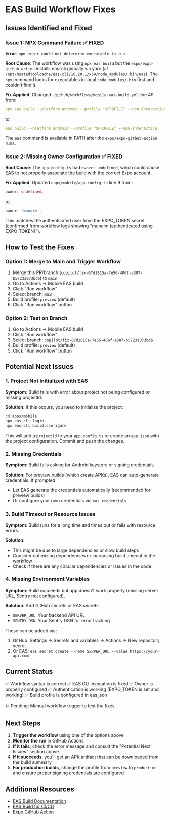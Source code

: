 # EAS Build Workflow Fixes

## Issues Identified and Fixed

### Issue 1: NPX Command Failure ✅ FIXED
**Error**: `npm error could not determine executable to run`

**Root Cause**: The workflow was using `npx eas build` but the `expo/expo-github-action` installs eas-cli globally via yarn (at `/opt/hostedtoolcache/eas-cli/16.20.1/x64/node_modules/.bin/eas`). The `npx` command looks for executables in local `node_modules/.bin` first and couldn't find it.

**Fix Applied**: Changed `.github/workflows/mobile-eas-build.yml` line 49 from:
```yaml
npx eas build --platform android --profile "$PROFILE" --non-interactive
```
to:
```yaml
eas build --platform android --profile "$PROFILE" --non-interactive
```

The `eas` command is available in PATH after the `expo/expo-github-action` runs.

### Issue 2: Missing Owner Configuration ✅ FIXED
**Root Cause**: The `app.config.ts` had `owner: undefined`, which could cause EAS to not properly associate the build with the correct Expo account.

**Fix Applied**: Updated `apps/mobile/app.config.ts` line 9 from:
```typescript
owner: undefined,
```
to:
```typescript
owner: 'munaim',
```

This matches the authenticated user from the EXPO_TOKEN secret (confirmed from workflow logs showing "munaim (authenticated using EXPO_TOKEN)").

## How to Test the Fixes

### Option 1: Merge to Main and Trigger Workflow
1. Merge this PR/branch (`copilot/fix-07d1815a-7e56-406f-a387-b5723a073bd6`) to `main`
2. Go to Actions → Mobile EAS build
3. Click "Run workflow"
4. Select branch: `main`
5. Build profile: `preview` (default)
6. Click "Run workflow" button

### Option 2: Test on Branch
1. Go to Actions → Mobile EAS build
2. Click "Run workflow"
3. Select branch: `copilot/fix-07d1815a-7e56-406f-a387-b5723a073bd6`
4. Build profile: `preview` (default)
5. Click "Run workflow" button

## Potential Next Issues

### 1. Project Not Initialized with EAS
**Symptom**: Build fails with error about project not being configured or missing projectId.

**Solution**: If this occurs, you need to initialize the project:
```bash
cd apps/mobile
npx eas-cli login
npx eas-cli build:configure
```
This will add a `projectId` to your `app.config.ts` or create an `app.json` with the project configuration. Commit and push the changes.

### 2. Missing Credentials
**Symptom**: Build fails asking for Android keystore or signing credentials.

**Solution**: For preview builds (which create APKs), EAS can auto-generate credentials. If prompted:
- Let EAS generate the credentials automatically (recommended for preview builds)
- Or configure your own credentials via `eas credentials`

### 3. Build Timeout or Resource Issues
**Symptom**: Build runs for a long time and times out or fails with resource errors.

**Solution**: 
- This might be due to large dependencies or slow build steps
- Consider optimizing dependencies or increasing build timeout in the workflow
- Check if there are any circular dependencies or issues in the code

### 4. Missing Environment Variables
**Symptom**: Build succeeds but app doesn't work properly (missing server URL, Sentry not configured).

**Solution**: Add GitHub secrets or EAS secrets:
- `SERVER_URL`: Your backend API URL
- `SENTRY_DSN`: Your Sentry DSN for error tracking

These can be added via:
1. GitHub: Settings → Secrets and variables → Actions → New repository secret
2. Or EAS: `eas secret:create --name SERVER_URL --value https://your-api.com`

## Current Status

✅ Workflow syntax is correct
✅ EAS CLI invocation is fixed
✅ Owner is properly configured
✅ Authentication is working (EXPO_TOKEN is set and working)
✅ Build profile is configured in eas.json

⏸️ Pending: Manual workflow trigger to test the fixes

## Next Steps

1. **Trigger the workflow** using one of the options above
2. **Monitor the run** in GitHub Actions
3. **If it fails**, check the error message and consult the "Potential Next Issues" section above
4. **If it succeeds**, you'll get an APK artifact that can be downloaded from the build summary
5. **For production builds**, change the profile from `preview` to `production` and ensure proper signing credentials are configured

## Additional Resources

- [EAS Build Documentation](https://docs.expo.dev/build/introduction/)
- [EAS Build for CI/CD](https://docs.expo.dev/build/building-on-ci/)
- [Expo GitHub Action](https://github.com/expo/expo-github-action)
